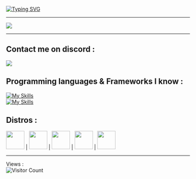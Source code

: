 [![Typing SVG](https://readme-typing-svg.demolab.com?font=Courgette&size=30&duration=3500&pause=800&color=F5E0DC&width=435&lines=Welcome+to+my+page++%F0%9F%8D%A5)](https://git.io/typing-svg)

---

<img src="https://giffiles.alphacoders.com/215/215985.gif">

---

## Contact me on discord :
<img src="https://discord.c99.nl/widget/theme-2/1330555769304776704.png">

## Programming languages & Frameworks I know :
[![My Skills](https://skillicons.dev/icons?i=html,css,sass,js,c,cpp,php)](https://skillicons.dev)</br>
[![My Skills](https://skillicons.dev/icons?i=nodejs,vuejs,nextjs,react,electron,symfony,tailwind)](https://skillicons.dev)

## Distros :
<p>
<img src="https://upload.wikimedia.org/wikipedia/commons/3/35/Tux.svg" height=50px width=50px> | 
<img src="https://upload.wikimedia.org/wikipedia/commons/9/9a/Xubuntu_Icon.svg" height=50px width=50px> | 
<img src="https://duckduckgo.com/i/3a8cda34.png" height=50px width=50px> | 
<img src="https://cdn.icon-icons.com/icons2/1508/PNG/512/distributorlogoarchlinux_103805.png" height=50px width=50px> | 
<img src="https://upload.wikimedia.org/wikipedia/commons/3/3f/Fedora_logo.svg" height=50px width=50px>
</p>

---
Views :</br>
![Visitor Count](https://profile-counter.glitch.me/gwgo/count.svg)
